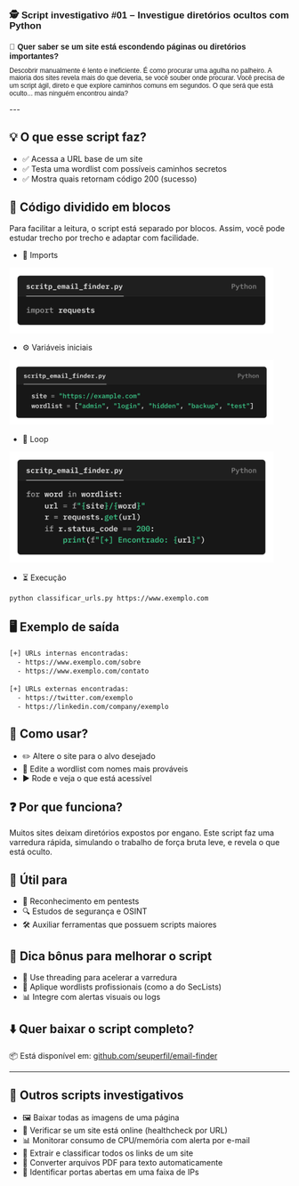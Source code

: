 <h1 style="font-size: 17px; font-family: Arial; line-height: 1.15; fonte-weight:bold">
  🕵️ Script investigativo #01 – Investigue diretórios ocultos com Python
</h1>

<h2 style="font-size: 14px; font-family: Arial; line-height: 1.15; font-weight:bold">
  🧠 Quer saber se um site está escondendo páginas ou diretórios importantes?
</h2>
<p style="font-size: 12px; font-family: Arial; line-height: 1.15;">
Descobrir manualmente é lento e ineficiente. É como procurar uma agulha no palheiro.  
A maioria dos sites revela mais do que deveria, se você souber onde procurar. Você precisa de um script ágil, direto e que explore caminhos comuns em segundos.  
O que será que está oculto... mas ninguém encontrou ainda?
</p>
---

## 💡 O que esse script faz?

- ✅ Acessa a URL base de um site  
- ✅ Testa uma wordlist com possíveis caminhos secretos  
- ✅ Mostra quais retornam código 200 (sucesso)  

## 📄 Código dividido em blocos

Para facilitar a leitura, o script está separado por blocos. Assim, você pode estudar trecho por trecho e adaptar com facilidade.

- 📁 Imports
<img src="https://raw.githubusercontent.com/pinheiro-felipe/teste/6de4ec500eaa9d1fdc6010573410694dc2e4c9ef/images/script_email_finder.py.png" alt="Imports" width="475">
  
- ⚙️ Variáveis iniciais
<img src="https://raw.githubusercontent.com/pinheiro-felipe/teste/6de4ec500eaa9d1fdc6010573410694dc2e4c9ef/images/script_email_finder_2.py.png" alt="Imports" width="475">
  
- 🔁 Loop
<img src="https://raw.githubusercontent.com/pinheiro-felipe/teste/6de4ec500eaa9d1fdc6010573410694dc2e4c9ef/images/script_email_finder_3.py.png" alt="Imports" width="475">
  
- ⏳ Execução  

```bash
python classificar_urls.py https://www.exemplo.com
```

## 🖥️ Exemplo de saída

```
[+] URLs internas encontradas:
  - https://www.exemplo.com/sobre
  - https://www.exemplo.com/contato

[+] URLs externas encontradas:
  - https://twitter.com/exemplo
  - https://linkedin.com/company/exemplo
```

## 🤔 Como usar?

- ✏️ Altere o site para o alvo desejado  
- 📃 Edite a wordlist com nomes mais prováveis  
- ▶️ Rode e veja o que está acessível  

## ❓ Por que funciona?

Muitos sites deixam diretórios expostos por engano. Este script faz uma varredura rápida, simulando o trabalho de força bruta leve, e revela o que está oculto.

## 🧰 Útil para

- 🎯 Reconhecimento em pentests  
- 🔍 Estudos de segurança e OSINT  
- 🛠️ Auxiliar ferramentas que possuem scripts maiores  

## 📌 Dica bônus para melhorar o script

- 🏃 Use threading para acelerar a varredura  
- 📃 Aplique wordlists profissionais (como a do SecLists)  
- 📊 Integre com alertas visuais ou logs  

## ⬇️ Quer baixar o script completo?

📦 Está disponível em: [github.com/seuperfil/email-finder](https://github.com/seuperfil/email-finder)

---

## 💾 Outros scripts investigativos

- 🖼️ Baixar todas as imagens de uma página  
- 🔌 Verificar se um site está online (healthcheck por URL)  
- 📊 Monitorar consumo de CPU/memória com alerta por e-mail  
- 🔗 Extrair e classificar todos os links de um site  
- 📄 Converter arquivos PDF para texto automaticamente  
- 🔐 Identificar portas abertas em uma faixa de IPs
